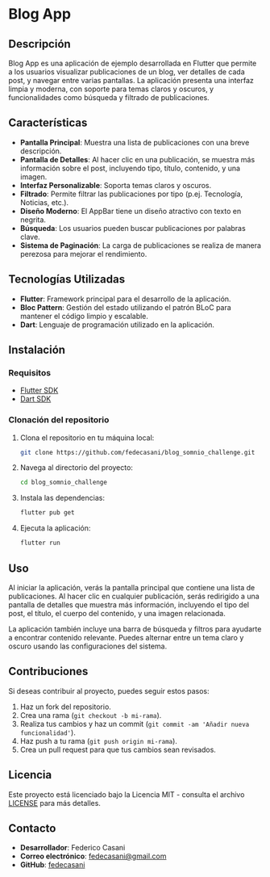 # Blog App

## Descripción
Blog App es una aplicación de ejemplo desarrollada en Flutter que permite a los usuarios visualizar publicaciones de un blog, ver detalles de cada post, y navegar entre varias pantallas. La aplicación presenta una interfaz limpia y moderna, con soporte para temas claros y oscuros, y funcionalidades como búsqueda y filtrado de publicaciones.

## Características
- **Pantalla Principal**: Muestra una lista de publicaciones con una breve descripción.
- **Pantalla de Detalles**: Al hacer clic en una publicación, se muestra más información sobre el post, incluyendo tipo, título, contenido, y una imagen.
- **Interfaz Personalizable**: Soporta temas claros y oscuros.
- **Filtrado**: Permite filtrar las publicaciones por tipo (p.ej. Tecnología, Noticias, etc.).
- **Diseño Moderno**: El AppBar tiene un diseño atractivo con texto en negrita.
- **Búsqueda**: Los usuarios pueden buscar publicaciones por palabras clave.
- **Sistema de Paginación**: La carga de publicaciones se realiza de manera perezosa para mejorar el rendimiento.

## Tecnologías Utilizadas
- **Flutter**: Framework principal para el desarrollo de la aplicación.
- **Bloc Pattern**: Gestión del estado utilizando el patrón BLoC para mantener el código limpio y escalable.
- **Dart**: Lenguaje de programación utilizado en la aplicación.

## Instalación

### Requisitos
- [Flutter SDK](https://flutter.dev/docs/get-started/install)
- [Dart SDK](https://dart.dev/get-dart)

### Clonación del repositorio
1. Clona el repositorio en tu máquina local:
   ```bash
   git clone https://github.com/fedecasani/blog_somnio_challenge.git
   ```

2. Navega al directorio del proyecto:
   ```bash
   cd blog_somnio_challenge
   ```

3. Instala las dependencias:
   ```bash
   flutter pub get
   ```

4. Ejecuta la aplicación:
   ```bash
   flutter run
   ```

## Uso
Al iniciar la aplicación, verás la pantalla principal que contiene una lista de publicaciones. Al hacer clic en cualquier publicación, serás redirigido a una pantalla de detalles que muestra más información, incluyendo el tipo del post, el título, el cuerpo del contenido, y una imagen relacionada.

La aplicación también incluye una barra de búsqueda y filtros para ayudarte a encontrar contenido relevante. Puedes alternar entre un tema claro y oscuro usando las configuraciones del sistema.

## Contribuciones
Si deseas contribuir al proyecto, puedes seguir estos pasos:

1. Haz un fork del repositorio.
2. Crea una rama (`git checkout -b mi-rama`).
3. Realiza tus cambios y haz un commit (`git commit -am 'Añadir nueva funcionalidad'`).
4. Haz push a tu rama (`git push origin mi-rama`).
5. Crea un pull request para que tus cambios sean revisados.

## Licencia
Este proyecto está licenciado bajo la Licencia MIT - consulta el archivo [LICENSE](LICENSE) para más detalles.

## Contacto
- **Desarrollador**: Federico Casani
- **Correo electrónico**: fedecasani@gmail.com
- **GitHub**: [fedecasani](https://github.com/fedecasani)